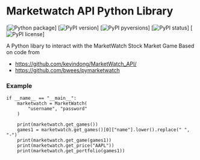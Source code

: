 # Marketwatch API Python Library

[![Python package]()]
[![PyPI version]()]
[![PyPI pyversions]()]
[![PyPI status]()]
[![PyPI license]()]

A Python libary to interact with the MarketWatch Stock Market Game
Based on code from

- https://github.com/kevindong/MarketWatch_API/
- https://github.com/bwees/pymarketwatch

### Example

```
if __name__ == "__main__":
	marketwatch = MarketWatch(
		"username", "password"
	)

	print(marketwatch.get_games())
	games1 = marketwatch.get_games()[0]["name"].lower().replace(" ", "-")
	print(marketwatch.get_game(games1))
	print(marketwatch.get_price("AAPL"))
	print(marketwatch.get_portfolio(games1))
```
